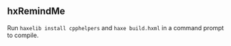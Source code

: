 ## hxRemindMe

Run `haxelib install cpphelpers` and `haxe build.hxml` in a command prompt to compile.
